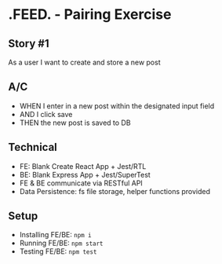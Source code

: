 # .FEED. - Pairing Exercise

## Story #1 
As a user I want to create and store a new post 

## A/C
- WHEN I enter in a new post within the designated input field
- AND I click save
- THEN the new post is saved to DB

## Technical
- FE: Blank Create React App + Jest/RTL
- BE: Blank Express App + Jest/SuperTest
- FE & BE communicate via RESTful API
- Data Persistence: fs file storage, helper functions provided

## Setup
- Installing FE/BE: `npm i`
- Running FE/BE: `npm start`
- Testing FE/BE: `npm test`
